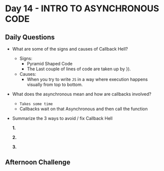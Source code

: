 # Day 14 - INTRO TO ASYNCHRONOUS CODE

## Daily Questions
- What are some of the signs and causes of Callback Hell?
    - Signs:
        - Pyramid Shaped Code
        - The Last couple of lines of code are taken up by }).
    - Causes:
        - When you try to write `JS` in a way where execution happens visually from top to bottom.
- What does the asynchronous mean and how are callbacks involved?
    - `Takes some time`
    - Callbacks wait on that Asynchronous and then call the function

- Summarize the 3 ways to avoid / fix Callback Hell

    **1.** 

    **2.**

    **3.**

## Afternoon Challenge